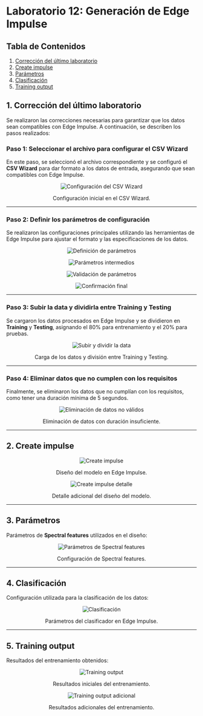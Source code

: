 # Laboratorio 12: Generación de Edge Impulse 

## Tabla de Contenidos

1. [Corrección del último laboratorio](#1-Corrección-del-último-laboratorio)
2. [Create impulse](#2-Create-impulse)
3. [Parámetros](#3-Parámetros)
4. [Clasificación](#4-Clasificación)
5. [Training output](#5-Training-output)


## 1. Corrección del último laboratorio

Se realizaron las correcciones necesarias para garantizar que los datos sean compatibles con Edge Impulse. A continuación, se describen los pasos realizados:

### Paso 1: Seleccionar el archivo para configurar el CSV Wizard

En este paso, se seleccionó el archivo correspondiente y se configuró el **CSV Wizard** para dar formato a los datos de entrada, asegurando que sean compatibles con Edge Impulse.

<div align="center">
  <img src="https://github.com/Peeta18/ISB_Grupo3/blob/main/ISB/Laboratorios/Lab12_Generacion_Impulso_Edge_Impulse%20/Italo/Imagenes/1.jpg?raw=true" alt="Configuración del CSV Wizard"><p>
  Configuración inicial en el CSV Wizard.
  </p>
</div>

---

### Paso 2: Definir los parámetros de configuración

Se realizaron las configuraciones principales utilizando las herramientas de Edge Impulse para ajustar el formato y las especificaciones de los datos.

<div align="center">
  <img src="https://github.com/Peeta18/ISB_Grupo3/blob/main/ISB/Laboratorios/Lab12_Generacion_Impulso_Edge_Impulse%20/Italo/Imagenes/2.jpg?raw=true" alt="Definición de parámetros"><p>
  </p>
</div>

<div align="center">
  <img src="https://github.com/Peeta18/ISB_Grupo3/blob/main/ISB/Laboratorios/Lab12_Generacion_Impulso_Edge_Impulse%20/Italo/Imagenes/3.jpg?raw=true" alt="Parámetros intermedios"><p>
  </p>
</div>

<div align="center">
  <img src="https://github.com/Peeta18/ISB_Grupo3/blob/main/ISB/Laboratorios/Lab12_Generacion_Impulso_Edge_Impulse%20/Italo/Imagenes/4.jpg?raw=true" alt="Validación de parámetros"><p>
  </p>
</div>

<div align="center">
  <img src="https://github.com/Peeta18/ISB_Grupo3/blob/main/ISB/Laboratorios/Lab12_Generacion_Impulso_Edge_Impulse%20/Italo/Imagenes/5.jpg?raw=true" alt="Confirmación final"><p>
  </p>
</div>

---

### Paso 3: Subir la data y dividirla entre Training y Testing

Se cargaron los datos procesados en Edge Impulse y se dividieron en **Training** y **Testing**, asignando el 80% para entrenamiento y el 20% para pruebas.

<div align="center">
  <img src="https://github.com/Peeta18/ISB_Grupo3/blob/main/ISB/Laboratorios/Lab12_Generacion_Impulso_Edge_Impulse%20/Italo/Imagenes/6.jpg?raw=true" alt="Subir y dividir la data"><p>
  Carga de los datos y división entre Training y Testing.
  </p>
</div>

---

### Paso 4: Eliminar datos que no cumplen con los requisitos

Finalmente, se eliminaron los datos que no cumplían con los requisitos, como tener una duración mínima de 5 segundos.

<div align="center">
  <img src="https://github.com/Peeta18/ISB_Grupo3/blob/main/ISB/Laboratorios/Lab12_Generacion_Impulso_Edge_Impulse%20/Italo/Imagenes/7.jpg?raw=true" alt="Eliminación de datos no válidos"><p>
  Eliminación de datos con duración insuficiente.
  </p>
</div>

---

## 2. Create impulse

<div align="center">
  <img src="https://github.com/Peeta18/ISB_Grupo3/blob/main/ISB/Laboratorios/Lab12_Generacion_Impulso_Edge_Impulse%20/Italo/Imagenes/diseñodeimpulso.png?raw=true" alt="Create impulse"><p>
  Diseño del modelo en Edge Impulse.
  </p>
</div>

<div align="center">
  <img src="https://github.com/Peeta18/ISB_Grupo3/blob/main/ISB/Laboratorios/Lab12_Generacion_Impulso_Edge_Impulse%20/Italo/Imagenes/9.jpg?raw=true" alt="Create impulse detalle"><p>
  Detalle adicional del diseño del modelo.
  </p>
</div>

---

## 3. Parámetros

Parámetros de **Spectral features** utilizados en el diseño:

<div align="center">
  <img src="https://github.com/Peeta18/ISB_Grupo3/blob/main/ISB/Laboratorios/Lab12_Generacion_Impulso_Edge_Impulse%20/Italo/Imagenes/Spectral%20features.png?raw=true" alt="Parámetros de Spectral features"><p>
  Configuración de Spectral features.
  </p>
</div>

---

## 4. Clasificación

Configuración utilizada para la clasificación de los datos:

<div align="center">
  <img src="https://github.com/Peeta18/ISB_Grupo3/blob/main/ISB/Laboratorios/Lab12_Generacion_Impulso_Edge_Impulse%20/Italo/Imagenes/Classifier.png?raw=true" alt="Clasificación"><p>
  Parámetros del clasificador en Edge Impulse.
  </p>
</div>

---

## 5. Training output

Resultados del entrenamiento obtenidos:

<div align="center">
  <img src="https://github.com/Peeta18/ISB_Grupo3/blob/main/ISB/Laboratorios/Lab12_Generacion_Impulso_Edge_Impulse%20/Italo/Imagenes/traininoutput.png?raw=true" alt="Training output"><p>
  Resultados iniciales del entrenamiento.
  </p>
</div>

<div align="center">
  <img src="https://github.com/Peeta18/ISB_Grupo3/blob/main/ISB/Laboratorios/Lab12_Generacion_Impulso_Edge_Impulse%20/Italo/Imagenes/traininoutput2.png?raw=true" alt="Training output adicional"><p>
  Resultados adicionales del entrenamiento.
  </p>
</div>

